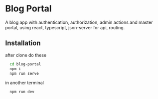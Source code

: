 
# Blog Portal

A blog app with authentication, authorization, admin actions and master portal, using react, typescript, json-server for api, routing.



## Installation

after clone do these

```bash
  cd blog-portal
  npm i
  npm run serve
```
in another terminal

```bash
  npm run dev
```

